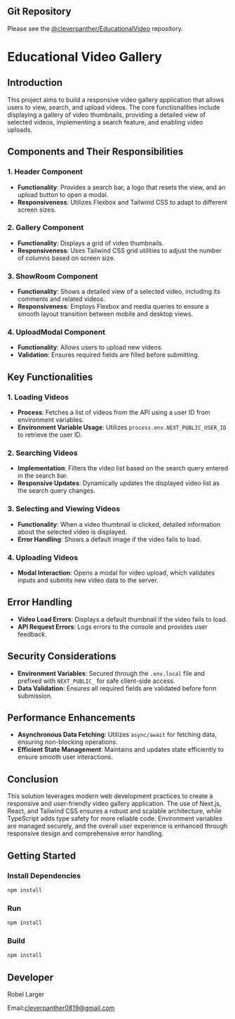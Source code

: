 ## Git Repository

Please see the
[@cleverpanther/EducationalVideo](https://github.com/cleverpanther/EducationalVideo) 
repository.
# Educational Video Gallery

## Introduction

This project aims to build a responsive video gallery application that allows users to view, search, and upload videos. The core functionalities include displaying a gallery of video thumbnails, providing a detailed view of selected videos, implementing a search feature, and enabling video uploads.

## Components and Their Responsibilities

### 1. Header Component
- **Functionality**: Provides a search bar, a logo that resets the view, and an upload button to open a modal.
- **Responsiveness**: Utilizes Flexbox and Tailwind CSS to adapt to different screen sizes.

### 2. Gallery Component
- **Functionality**: Displays a grid of video thumbnails.
- **Responsiveness**: Uses Tailwind CSS grid utilities to adjust the number of columns based on screen size.

### 3. ShowRoom Component
- **Functionality**: Shows a detailed view of a selected video, including its comments and related videos.
- **Responsiveness**: Employs Flexbox and media queries to ensure a smooth layout transition between mobile and desktop views.

### 4. UploadModal Component
- **Functionality**: Allows users to upload new videos.
- **Validation**: Ensures required fields are filled before submitting.

## Key Functionalities

### 1. Loading Videos
- **Process**: Fetches a list of videos from the API using a user ID from environment variables.
- **Environment Variable Usage**: Utilizes `process.env.NEXT_PUBLIC_USER_ID` to retrieve the user ID.

### 2. Searching Videos
- **Implementation**: Filters the video list based on the search query entered in the search bar.
- **Responsive Updates**: Dynamically updates the displayed video list as the search query changes.

### 3. Selecting and Viewing Videos
- **Functionality**: When a video thumbnail is clicked, detailed information about the selected video is displayed.
- **Error Handling**: Shows a default image if the video fails to load.

### 4. Uploading Videos
- **Modal Interaction**: Opens a modal for video upload, which validates inputs and submits new video data to the server.

## Error Handling

- **Video Load Errors**: Displays a default thumbnail if the video fails to load.
- **API Request Errors**: Logs errors to the console and provides user feedback.

## Security Considerations

- **Environment Variables**: Secured through the `.env.local` file and prefixed with `NEXT_PUBLIC_` for safe client-side access.
- **Data Validation**: Ensures all required fields are validated before form submission.

## Performance Enhancements

- **Asynchronous Data Fetching**: Utilizes `async/await` for fetching data, ensuring non-blocking operations.
- **Efficient State Management**: Maintains and updates state efficiently to ensure smooth user interactions.

## Conclusion

This solution leverages modern web development practices to create a responsive and user-friendly video gallery application. The use of Next.js, React, and Tailwind CSS ensures a robust and scalable architecture, while TypeScript adds type safety for more reliable code. Environment variables are managed securely, and the overall user experience is enhanced through responsive design and comprehensive error handling.

## Getting Started

### Install Dependencies

```bash
npm install
```

### Run
```bash
npm install
```
### Build
```bash
npm install
```
## Developer
Robel Larger

Email:cleverpanther0819@gmail.com